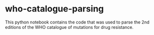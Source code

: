 # who-catalogue-parsing

This python notebook contains the code that was used to parse the 2nd editions of the WHO catalogue of mutations for drug resistance.
